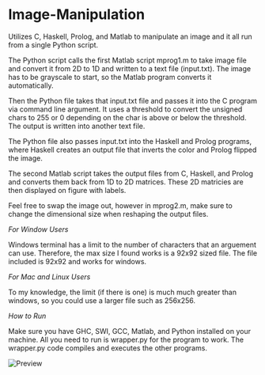 # Image-Manipulation
Utilizes C, Haskell, Prolog, and Matlab to manipulate an image and it all run from a single Python script.

The Python script calls the first Matlab script mprog1.m to take image file and convert it from 2D to 1D and written to a text file (input.txt). The image has to be grayscale to start, so the Matlab program converts it automatically.

Then the Python file takes that input.txt file and passes it into the C program via command line argument. It uses a threshold to convert the unsigned chars to 255 or 0 depending on the char is above or below the threshold.
The output is written into another text file.

The Python file also passes input.txt into the Haskell and Prolog programs, where Haskell creates an output file that inverts the color and Prolog flipped the image.

The second Matlab script takes the output files from C, Haskell, and Prolog and converts them back from 1D to 2D matrices. These 2D matricies are then displayed on figure with labels.

Feel free to swap the image out, however in mprog2.m, make sure to change the dimensional size when reshaping the output files.

*For Window Users*

Windows terminal has a limit to the number of characters that an arguement can use. Therefore, the max size I found works is a 92x92 sized file. The file included is 92x92 and works for windows.

*For Mac and Linux Users*

To my knowledge, the limit (if there is one) is much much greater than windows, so you could use a larger file such as 256x256.


*How to Run*

Make sure you have GHC, SWI, GCC, Matlab, and Python installed on your machine. All you need to run is wrapper.py for the program to work. The wrapper.py code compiles and executes the other programs.


![Preview](https://github.com/antonioddrivera/Image-Manipulation/assets/76642218/b002ce7d-76f2-4c45-8e37-fcf3b0a42300)
